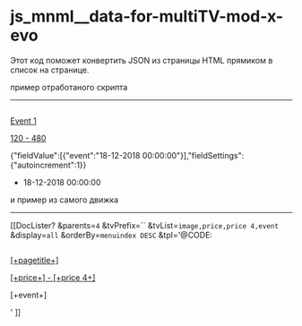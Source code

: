 # js_mnml__data-for-multiTV-mod-x-evo
Этот код поможет конвертить JSON из страницы HTML прямиком в список на странице.

пример отработаного скрипта
_____________________________
<div>
  <a href="/event/event-1.html">
    <div><img src="assets/images/evo-logo.png" alt=""></div>
      <p>Event 1</p>
    <p><span>120</span> - <span>480</span></p>
  </a>
	<data class="/event/event-1.html">{"fieldValue":[{"event":"18-12-2018 00:00:00"}],"fieldSettings":{"autoincrement":1}}</data>
  <ul id="/event/event-1.html">
    <li>18-12-2018 00:00:00</li>
  </ul>
</div>

и пример из самого движка 
_____________________________
[[DocLister?
		&parents=`4`
		&tvPrefix=``
		&tvList=`image,price,price 4,event`
		&display=`all`
		&orderBy=`menuindex DESC`
		&tpl='@CODE:
    	<div>
      	  <a href="[+url+]">
            <div><img src="[+image+]" alt=""></div>
            <p>[+pagetitle+]</p>
			<p><span>[+price+]</span> - <span>[+price 4+]</span></p>
      	  </a>
		  <data class="[+url+]">[+event+]</data>
		  <ul id="[+url+]"></ul>
    	</div>'
	 ]]
